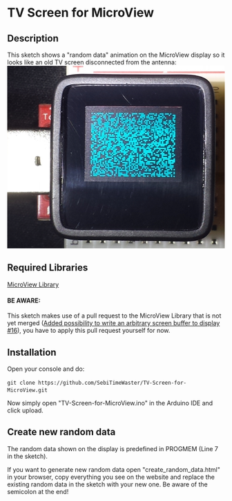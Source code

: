 # TV Screen for MicroView

## Description
This sketch shows a "random data" animation on the MicroView display so it looks like an old TV screen disconnected from the antenna:
![TV-Screen for MicroView example](https://github.com/SebiTimeWaster/TV-Screen-for-MicroView/blob/master/snow_example.jpg)

## Required Libraries
[MicroView Library](https://github.com/geekammo/MicroView-Arduino-Library/)

#### BE AWARE:
This sketch makes use of a pull request to the MicroView Library that is not yet merged ([Added possibility to write an arbitrary screen buffer to display #16](https://github.com/geekammo/MicroView-Arduino-Library/pull/16)), you have to apply this pull request yourself for now.

## Installation
Open your console and do:

```git clone https://github.com/SebiTimeWaster/TV-Screen-for-MicroView.git```

Now simply open "TV-Screen-for-MicroView.ino" in the Arduino IDE and click upload.

## Create new random data
The random data shown on the display is predefined in PROGMEM (Line 7 in the sketch).

If you want to generate new random data open "create_random_data.html" in your browser, copy everything you see on the website and replace the existing random data in the sketch with your new one. Be aware of the semicolon at the end!
